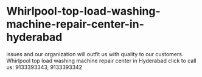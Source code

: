 # Whirlpool-top-load-washing-machine-repair-center-in-hyderabad
issues and our organization will outfit us with quality to our customers. Whirlpool top load washing machine repair center in Hyderabad click to call us: 9133393343, 9133393342 
